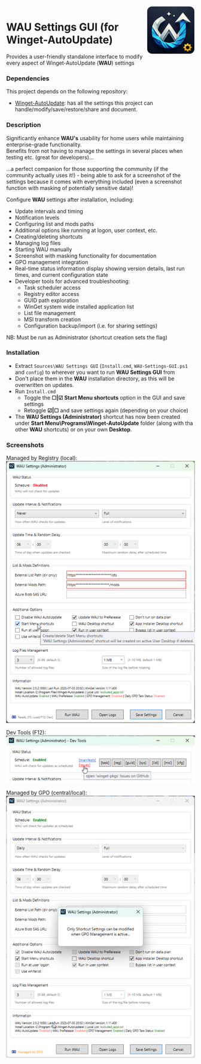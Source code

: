 <img src="Sources/assets/WAU%20Settings%20GUI.png" alt="WAU Settings GUI" width="128" align="right">

# WAU Settings GUI (for Winget-AutoUpdate)

Provides a user-friendly standalone interface to modify every aspect of Winget-AutoUpdate (**WAU**) settings

### Dependencies
This project depends on the following repository:
- [Winget-AutoUpdate](https://github.com/Romanitho/Winget-AutoUpdate): has all the settings this project can handle/modify/save/restore/share and document.

### Description
Significantly enhance **WAU's** usability for home users while maintaining enterprise-grade functionality.<br>
Benefits from not having to manage the settings in several places when testing etc. (great for developers)...

...a perfect companion for those supporting the community (if the community actually uses it!) - being able to ask for a screenshot of the settings because it comes with everything included (even a screenshot function with masking of potentially sensitive data)!

Configure **WAU** settings after installation, including:
- Update intervals and timing
- Notification levels
- Configuring list and mods paths
- Additional options like running at logon, user context, etc.
- Creating/deleting shortcuts
- Managing log files
- Starting WAU manually
- Screenshot with masking functionality for documentation
- GPO management integration
- Real-time status information display showing version details, last run times, and current configuration state
- Developer tools for advanced troubleshooting:
  - Task scheduler access
  - Registry editor access
  - GUID path exploration
  - WinGet system wide installed application list
  - List file management
  - MSI transform creation
  - Configuration backup/import (i.e. for sharing settings)

NB: Must be run as Administrator (shortcut creation sets the flag)

### Installation
- Extract `Sources\WAU Settings GUI` (`Install.cmd`, `WAU-Settings-GUI.ps1` and `config`) to wherever you want to run **WAU Settings GUI** from
- Don't place them in the **WAU** installation directory, as this will be overwritten on updates.
- Run `Install.cmd`
  - Toggle the **☐|☑ Start Menu shortcuts** option in the GUI and save settings
  - Retoggle **☑|☐** and save settings again (depending on your choice)
- The **WAU Settings (Administrator)** shortcut has now been created under **Start Menu\Programs\Winget-AutoUpdate** folder (along with tha other **WAU** shortcuts) or on your own **Desktop**.

### Screenshots
Managed by Registry (local):  
![image](Sources/assets/Screenshot_Local.png)

Dev Tools (F12):  
![image](Sources/assets/Screenshot_F12.png)

Managed by GPO (central/local):  
![image](Sources/assets/Screenshot_GPO.png)


